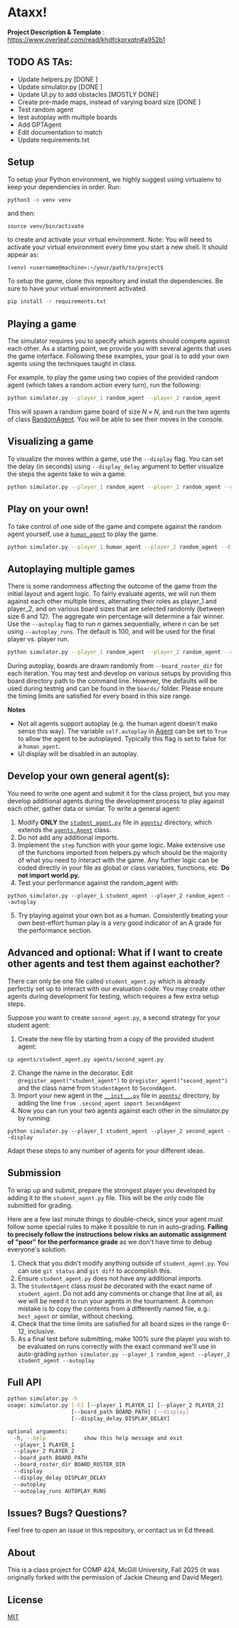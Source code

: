 # Ataxx!

**Project Description & Template** : https://www.overleaf.com/read/khdfckprxqtn#a952b1

## TODO AS TAs:
- Update helpers.py [DONE ]
- Update simulator.py [DONE ]
- Update UI.py to add obstacles [MOSTLY DONE]
- Create pre-made maps, instead of varying board size [DONE ]
- Test random agent
- test autoplay with multiple boards
- Add GPTAgent
- Edit documentation to match 
- Update requirements.txt 


## Setup
To setup your Python environment, we highly suggest using virtualenv to keep your dependencies in order. Run:
```bash
python3 -m venv venv
```
and then:
```
source venv/bin/activate
```
to create and activate your virtual environment. Note: You will need to activate your virtual environment every time you start a new shell. It should appear as:
```
(venv) <username@machine>:~/your/path/to/project$ 
```

To setup the game, clone this repository and install the dependencies. Be sure to have your virtual environment activated.
```bash
pip install -r requirements.txt
```

## Playing a game
The simulator requires you to specify which agents should compete against each other. As a starting point, we provide you with several agents that uses the game interface. Following these examples, your goal is to add your own agents using the techniques taught in class. 

For example, to play the game using two copies of the provided random agent (which takes a random action every turn), run the following:
```bash
python simulator.py --player_1 random_agent --player_2 random_agent
```

This will spawn a random game board of size $N \times N$, and run the two agents of class [RandomAgent](agents/random_agent.py). You will be able to see their moves in the console.

## Visualizing a game

To visualize the moves within a game, use the `--display` flag. You can set the delay (in seconds) using `--display_delay` argument to better visualize the steps the agents take to win a game.

```bash
python simulator.py --player_1 random_agent --player_2 random_agent --display
```

## Play on your own!

To take control of one side of the game and compete against the random agent yourself, use a [`human_agent`](agents/human_agent.py) to play the game.

```bash
python simulator.py --player_1 human_agent --player_2 random_agent --display
```

## Autoplaying multiple games
There is some randomness affecting the outcome of the game from the initial layout and agent logic. To fairly evaluate agents, we will run them against each other multiple times, alternating their roles as player_1 and player_2, and on various board sizes that are selected randomly (between size 6 and 12). The aggregate win percentage will determine a fair winner. Use the `--autoplay` flag to run $n$ games sequentially, where $n$ can be set using `--autoplay_runs`. The default is 100, and will be used for the final player vs. player run.

```bash
python simulator.py --player_1 random_agent --player_2 random_agent --autoplay
```

During autoplay, boards are drawn randomly from `--board_roster_dir` for each iteration. You may test and develop on various setups by providing this board directory path to the command line. However, the defaults will be used during testnig and can be found in the `boards/` folder. Please ensure the timing limits are satisfied for every board in this size range. 

**Notes**

- Not all agents support autoplay (e.g. the human agent doesn't make sense this way). The variable `self.autoplay` in [Agent](agents/agent.py) can be set to `True` to allow the agent to be autoplayed. Typically this flag is set to false for a `human_agent`.
- UI display will be disabled in an autoplay.

## Develop your own general agent(s):

You need to write one agent and submit it for the class project, but you may develop additional agents during the development process to play against each other, gather data or similar. To write a general agent:

1. Modify **ONLY** the [`student_agent.py`](agents/student_agent.py) file in [`agents/`](agents/) directory, which extends the [`agents.Agent`](agents/agent.py) class.
2. Do not add any additional imports.
3. Implement the `step` function with your game logic. Make extensive use of the functions imported from helpers.py which should be the majority of what you need to interact with the game. Any further logic can be coded directly in your file as global or class variables, functions, etc. **Do not import world.py.**
4. Test your performance against the random_agent with:
```
python simulator.py --player_1 student_agent --player_2 random_agent --autoplay
```
5. Try playing against your own bot as a human. Consistently beating your own best-effort human play is a very good indicator of an A grade for the performance section.

## Advanced and optional: What if I want to create other agents and test them against eachother?
There can only be one file called `student_agent.py` which is already perfectly set up to interact with our evaluation code. You may create other agents during development for testing, which requires a few extra setup steps.

Suppose you want to create `second_agent.py`, a second strategy for your student agent:
1. Create the new file by starting from a copy of the provided student agent:
```
cp agents/student_agent.py agents/second_agent.py
```
2. Change the name in the decorator. Edit `@register_agent("student_agent")` to `@register_agent("second_agent")` and the class name from `StudentAgent` to `SecondAgent`. 
3. Import your new agent in the [`__init__.py`](agents/__init__.py) file in [`agents/`](agents/) directory, by adding the line `from .second_agent import SecondAgent`
4. Now you can run your two agents against each other in the simulator.py by running:
```
python simulator.py --player_1 student_agent --player_2 second_agent --display
```
    
Adapt these steps to any number of agents for your different ideas.

## Submission
To wrap up and submit, prepare the strongest player you developed by adding it to the `student_agent.py` file. This will be the only code file submitted for grading.

Here are a few last minute things to double-check, since your agent must follow some special rules to make it possible to run in auto-grading. **Failing to precisely follow the instructions below risks an automatic assignment of "poor" for the performance grade** as we don't have time to debug everyone's solution.

1. Check that you didn't modify anything outside of `student_agent.py`. You can use `git status` and `git diff` to accomplish this.
2. Ensure `student_agent.py` does not have any additional imports.
3. The `StudentAgent` class *must be* decorated with the exact name of `student_agent`. Do not add any comments or change that line at all, as we will be need it to run your agents in the tournament. A common mistake is to copy the contents from a differently named file, e.g.: `best_agent` or similar, without checking.
4. Check that the time limits are satisfied for all board sizes in the range 6-12, inclusive.
5. As a final test before submitting, make 100% sure the player you wish to be evaluated on runs correctly with the exact command we'll use in auto-grading ```python simulator.py --player_1 random_agent --player_2 student_agent --autoplay```

## Full API

```bash
python simulator.py -h       
usage: simulator.py [-h] [--player_1 PLAYER_1] [--player_2 PLAYER_2]
                    [--board_path BOARD_PATH] [--display]
                    [--display_delay DISPLAY_DELAY]

optional arguments:
  -h, --help            show this help message and exit
  --player_1 PLAYER_1
  --player_2 PLAYER_2
  --board_path BOARD_PATH
  --board_roster_dir BOARD_ROSTER_DIR
  --display
  --display_delay DISPLAY_DELAY
  --autoplay
  --autoplay_runs AUTOPLAY_RUNS
```

## Issues? Bugs? Questions?

Feel free to open an issue in this repository, or contact us in Ed thread.

## About

This is a class project for COMP 424, McGill University, Fall 2025 (it was originally forked with the permission of Jackie Cheung and David Meger).

## License

[MIT](LICENSE)
